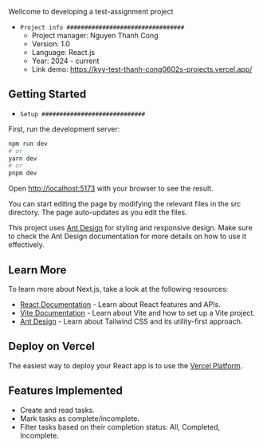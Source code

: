 Wellcome to developing a test-assignment project

- `Project info #################################`
  - Project manager: Nguyen Thanh Cong
  - Version: 1.0
  - Language: React.js
  - Year: 2024 - current
  - Link demo: https://kvy-test-thanh-cong0602s-projects.vercel.app/

## Getting Started

- `Setup #############################`

First, run the development server:

```bash
npm run dev
# or
yarn dev
# or
pnpm dev

```

Open [http://localhost:5173](http://localhost:5173) with your browser to see the result.

You can start editing the page by modifying the relevant files in the src directory. The page auto-updates as you edit the files.

This project uses [Ant Design](https://ant.design/docs/react/introduce) for styling and responsive design. Make sure to check the Ant Design documentation for more details on how to use it effectively.


## Learn More

To learn more about Next.js, take a look at the following resources:

- [React Documentation](https://legacy.reactjs.org/docs/getting-started.html) - Learn about React features and APIs.
- [Vite Documentation](https://vite.dev/guide/) - Learn about Vite and how to set up a Vite project.
- [Ant Design](https://ant.design/docs/react/introduce) - Learn about Tailwind CSS and its utility-first approach.

## Deploy on Vercel

The easiest way to deploy your React app is to use the [Vercel Platform](https://vercel.com/new?utm_medium=default-template&filter=next.js&utm_source=create-next-app&utm_campaign=create-next-app-readme).

## Features Implemented

- Create and read tasks.
- Mark tasks as complete/incomplete.
- Filter tasks based on their completion status: All, Completed, Incomplete.